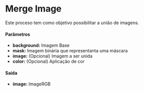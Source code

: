 # Merge Image

Este proceso tem como objetivo possibilitar a união de imagens.

#### Parâmetros
* __background:__ Imagem Base
* __mask:__ Imagem binária que representanta uma máscara
* __image:__ (Opcional) Imagem a ser unida
* __color:__ (Opcional) Aplicação de cor

#### Saída
* __image:__ ImageRGB
